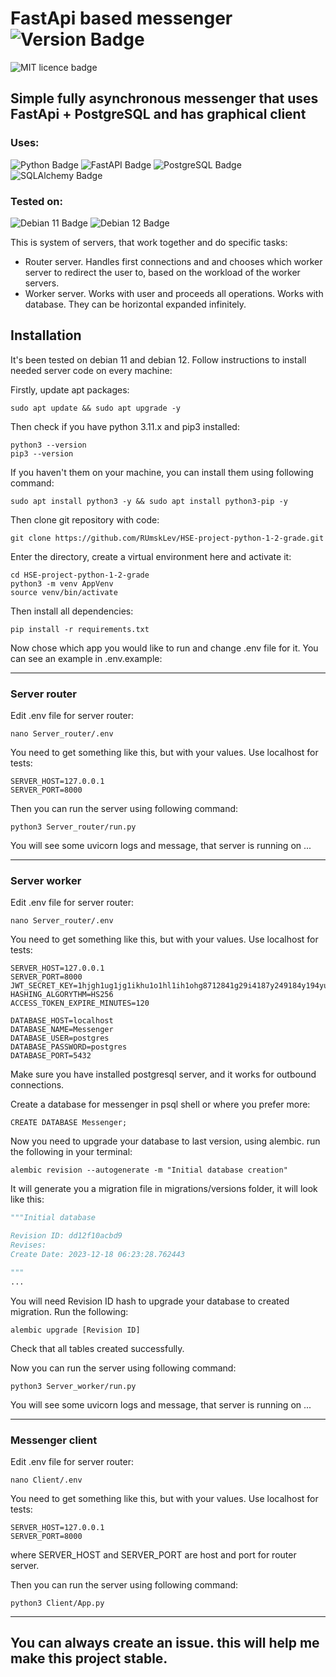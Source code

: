 # FastApi based messenger ![Version Badge](https://img.shields.io/badge/Version-0.1.0-informational?logo=&style=flat-square&logoColor=333333&color=666666&labelColor=999999)
![MIT licence badge](https://img.shields.io/badge/License-MIT-blue.svg)

## Simple fully asynchronous messenger that uses FastApi + PostgreSQL and has graphical client

### Uses:
![Python Badge](https://img.shields.io/badge/Python-3776AB?logo=python&logoColor=fff&style=plastic)
![FastAPI Badge](https://img.shields.io/badge/FastAPI-009688?logo=fastapi&logoColor=fff&style=plastic)
![PostgreSQL Badge](https://img.shields.io/badge/PostgreSQL-4169E1?logo=postgresql&logoColor=fff&style=plastic)
![SQLAlchemy Badge](https://img.shields.io/badge/SQLAlchemy-D71F00?logo=sqlalchemy&logoColor=fff&style=plastic)

### Tested on:
![Debian 11 Badge](https://img.shields.io/badge/Debian-11-informational?logo=debian&style=flat&logoColor=be5666&color=ffffff&labelColor=a81d33)
![Debian 12 Badge](https://img.shields.io/badge/Debian-12-informational?logo=debian&style=flat&logoColor=be5666&color=ffffff&labelColor=a81d33)

This is system of servers, that work together and do specific tasks:

- Router server. Handles first connections and and chooses which worker server to redirect the user to, based on the workload of the worker servers.
- Worker server. Works with user and proceeds all operations. Works with database. They can be horizontal expanded infinitely.


## Installation

It's been tested on debian 11 and debian 12. Follow instructions to install needed server code on every machine:

Firstly, update apt packages:

```shell
sudo apt update && sudo apt upgrade -y
```

Then check if you have python 3.11.x and pip3 installed:

```shell
python3 --version
pip3 --version
```

If you haven't them on your machine, you can install them using following command:

```shell
sudo apt install python3 -y && sudo apt install python3-pip -y
```

Then clone git repository with code:

```shell
git clone https://github.com/RUmskLev/HSE-project-python-1-2-grade.git
```

Enter the directory, create a virtual environment here and activate it:

```shell
cd HSE-project-python-1-2-grade
python3 -m venv AppVenv
source venv/bin/activate
```

Then install all dependencies:

```shell
pip install -r requirements.txt
```

Now chose which app you would like to run and change .env file for it. You can see an example in .env.example:

***

### Server router

Edit .env file for server router:

```shell
nano Server_router/.env
```

You need to get something like this, but with your values. Use localhost for tests:

```dotenv
SERVER_HOST=127.0.0.1
SERVER_PORT=8000
```

Then you can run the server using following command:

```shell
python3 Server_router/run.py
```

You will see some uvicorn logs and message, that server is running on ...

***

### Server worker

Edit .env file for server router:

```shell
nano Server_router/.env
```

You need to get something like this, but with your values. Use localhost for tests:

```dotenv
SERVER_HOST=127.0.0.1
SERVER_PORT=8000
JWT_SECRET_KEY=1hjgh1ug1jg1ikhu1o1hl1ih1ohg8712841g29i4187y249184y194yu19gh49184y
HASHING_ALGORYTHM=HS256
ACCESS_TOKEN_EXPIRE_MINUTES=120

DATABASE_HOST=localhost
DATABASE_NAME=Messenger
DATABASE_USER=postgres
DATABASE_PASSWORD=postgres
DATABASE_PORT=5432
```

Make sure you have installed postgresql server, and it works for outbound connections.

Create a database for messenger in psql shell or where you prefer more:

```postgresql
CREATE DATABASE Messenger;
```

Now you need to upgrade your database to last version, using alembic. run the following in your terminal:

```shell
alembic revision --autogenerate -m "Initial database creation"
```

It will generate you a migration file in migrations/versions folder, it will look like this:

```python
"""Initial database

Revision ID: dd12f10acbd9
Revises: 
Create Date: 2023-12-18 06:23:28.762443

"""
...
```

You will need Revision ID hash to upgrade your database to created migration. Run the following:

```shell
alembic upgrade [Revision ID]
```

Check that all tables created successfully.

Now you can run the server using following command:

```shell
python3 Server_worker/run.py
```

You will see some uvicorn logs and message, that server is running on ...

***

### Messenger client

Edit .env file for server router:

```shell
nano Client/.env
```

You need to get something like this, but with your values. Use localhost for tests:

```dotenv
SERVER_HOST=127.0.0.1
SERVER_PORT=8000
```

where SERVER_HOST and SERVER_PORT are host and port for router server.

Then you can run the server using following command:

```shell
python3 Client/App.py
```

***

## You can always create an issue. this will help me make this project stable.

